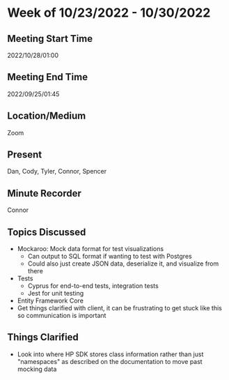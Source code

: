 # Week of 10/23/2022 - 10/30/2022

## Meeting Start Time

2022/10/28/01:00

## Meeting End Time

2022/09/25/01:45

## Location/Medium

Zoom

## Present

Dan, Cody, Tyler, Connor, Spencer

## Minute Recorder

Connor

## Topics Discussed

- Mockaroo: Mock data format for test visualizations
  - Can output to SQL format if wanting to test with Postgres
  - Could also just create JSON data, deserialize it, and visualize from there
- Tests
  - Cyprus for end-to-end tests, integration tests
  - Jest for unit testing
- Entity Framework Core
- Get things clarified with client, it can be frustrating to get stuck like this so communication is important

## Things Clarified
- Look into where HP SDK stores class information rather than just "namespaces" as described on the documentation to move past mocking data